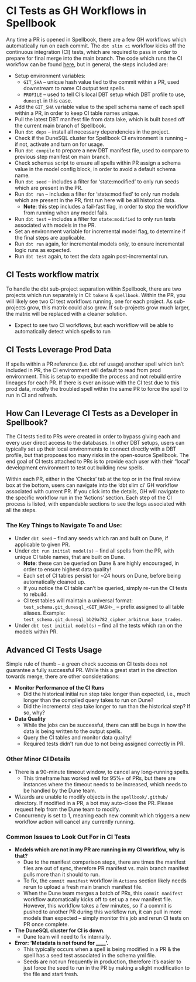 # CI Tests as GH Workflows in Spellbook

Any time a PR is opened in Spellbook, there are a few GH workflows which automatically run on each commit. The `dbt slim ci` workflow kicks off the continuous integration (CI) tests, which are required to pass in order to prepare for final merge into the main branch. The code which runs the CI workflow can be found [here](/.github/workflows/dbt_run.yml), but in general, the steps included are:

- Setup environment variables:
  - `GIT_SHA` – unique hash value tied to the commit within a PR, used downstream to name CI output test spells.
  - `PROFILE` – used to tell CI’s local DBT setup which DBT profile to use, `dunesql` in this case.
- Add the `GIT_SHA` variable value to the spell schema name of each spell within a PR, in order to keep CI table names unique.
- Pull the latest DBT manifest file from data lake, which is built based off the current main branch of Spellbook.
- Run `dbt deps` – install all necessary dependencies in the project.
- Check if the DuneSQL cluster for Spellbook CI environment is running – if not, activate and turn on for usage.
- Run `dbt compile` to prepare a new DBT manifest file, used to compare to previous step manifest on main branch.
- Check schemas script to ensure all spells within PR assign a schema value in the model config block, in order to avoid a default schema name.
- Run `dbt seed` – includes a filter for ‘state:modified’ to only run seeds which are present in the PR.
- Run `dbt run` – includes a filter for ‘state:modified’ to only run models which are present in the PR, first run here will be all historical data.
  - **Note**: this step includes a fail-fast flag, in order to stop the workflow from running when any model fails.
- Run `dbt test` – includes a filter for `state:modified` to only run tests associated with models in the PR.
- Set an environment variable for incremental model flag, to determine if the final steps are applicable.
- Run `dbt run` again, for incremental models only, to ensure incremental logic runs as expected.
- Run `dbt test` again, to test the data again post-incremental run.

## CI Tests workflow matrix

To handle the dbt sub-project separation within Spellbook, there are two projects which run separately in CI: `tokens` & `spellbook`. Within the PR, you will likely see two CI test workflows running, one for each project. As sub-projects grow, this matrix could also grow. If sub-projects grow much larger, the matrix will be replaced with a cleaner solution.

- Expect to see two CI workflows, but each workflow will be able to automatically detect which spells to run

## CI Tests Leverage Prod Data

If spells within a PR reference (i.e. dbt ref usage) another spell which isn’t included in PR, the CI environment will default to read from prod environment. This is setup to expedite the process and not rebuild entire lineages for each PR. If there is ever an issue with the CI test due to this prod data, modify the troubled spell within the same PR to force the spell to run in CI and refresh.

## How Can I Leverage CI Tests as a Developer in Spellbook?

The CI tests tied to PRs were created in order to bypass giving each and every user direct access to the databases. In other DBT setups, users can typically set up their local environments to connect directly with a DBT profile, but that proposes too many risks in the open-source Spellbook. The end goal of CI tests attached to PRs is to provide each user with their “local” development environment to test out building new spells.

Within each PR, either in the ‘Checks’ tab at the top or in the final review box at the bottom, users can navigate into the ‘dbt slim ci’ GH workflow associated with current PR. If you click into the details, GH will navigate to the specific workflow run in the ‘Actions’ section. Each step of the CI process is listed, with expandable sections to see the logs associated with all the steps.

### The Key Things to Navigate To and Use:

- Under `dbt seed` – find any seeds which ran and built on Dune, if applicable to given PR.
- Under `dbt run initial model(s)` – find all spells from the PR, with unique CI table names, that are built on Dune.
  - **Note**: these can be queried on Dune & are highly encouraged, in order to ensure highest data quality!
  - Each set of CI tables persist for ~24 hours on Dune, before being automatically cleaned up.
  - If you notice the CI table can’t be queried, simply re-run the CI tests to rebuild.
  - CI test tables will maintain a universal format: `test_schema.git_dunesql_<GIT_HASH>_` – prefix assigned to all table aliases. Example: `test_schema.git_dunesql_bb29a782_cipher_arbitrum_base_trades`.
- Under `dbt test initial model(s)` – find all the tests which ran on the models within PR.

## Advanced CI Tests Usage

Simple rule of thumb – a green check success on CI tests does not guarantee a fully successful PR. While this a great start in the direction towards merge, there are other considerations:

- **Monitor Performance of the CI Runs**
  - Did the historical initial run step take longer than expected, i.e., much longer than the compiled query takes to run on Dune?
  - Did the incremental step take longer to run than the historical step? If so, why?
- **Data Quality**
  - While the jobs can be successful, there can still be bugs in how the data is being written to the output spells.
  - Query the CI tables and monitor data quality!
  - Required tests didn’t run due to not being assigned correctly in PR.

### Other Minor CI Details

- There is a 90-minute timeout window, to cancel any long-running spells.
  - This timeframe has worked well for 95%+ of PRs, but there are instances where the timeout needs to be increased, which needs to be handled by the Dune team.
- Wizards are unable to modify objects in the `spellbook/.github/` directory. If modified in a PR, a bot may auto-close the PR. Please request help from the Dune team to modify.
- Concurrency is set to 1, meaning each new commit which triggers a new workflow action will cancel any currently running.

### Common Issues to Look Out For in CI Tests

- **Models which are not in my PR are running in my CI workflow, why is that?**
  - Due to the manifest comparison steps, there are times the manifest files are out of sync, therefore PR manifest vs. main branch manifest pulls more than it should to run.
  - To fix, the `commit manifest` workflow in `Actions` section likely needs rerun to upload a fresh main branch manifest file.
  - When the Dune team merges a batch of PRs, this `commit manifest` workflow automatically kicks off to set up a new manifest file. However, this workflow takes a few minutes, so if a commit is pushed to another PR during this workflow run, it can pull in more models than expected – simply monitor this job and rerun CI tests on PR once complete.
- **The DuneSQL cluster for CI is down.**
  - Dune team will need to fix internally.
- **Error: ‘Metadata is not found for \_\_\_\_’.**
  - This typically occurs when a spell is being modified in a PR & the spell has a seed test associated in the schema yml file.
  - Seeds are not run frequently in production, therefore it’s easier to just force the seed to run in the PR by making a slight modification to the file and start fresh.
